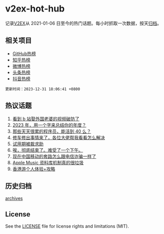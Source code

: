 # v2ex-hot-hub

 记录[V2EX](https://www.v2ex.com/)从 2021-01-06 日至今的热门话题。每小时抓取一次数据，按天[归档](archives)。
 
 ## 相关项目

- [GitHub热榜](https://github.com/lonnyzhang423/github-hot-hub)
- [知乎热榜](https://github.com/lonnyzhang423/zhihu-hot-hub)
- [微博热榜](https://github.com/lonnyzhang423/weibo-hot-hub)
- [头条热榜](https://github.com/lonnyzhang423/toutiao-hot-hub)
- [抖音热榜](https://github.com/lonnyzhang423/douyin-hot-hub)


 `更新时间：2023-12-31 18:06:41 +0800`

## 热议话题

1. [看到 b 站娶外国老婆的视频破防了](https://www.v2ex.com/t/1004661)
1. [2023 年，用一个字来总结你的年度？](https://www.v2ex.com/t/1004713)
1. [那些天天很累的程序员，能活到 40 么？](https://www.v2ex.com/t/1004679)
1. [修车修出事情来了，各位大佬帮我看看怎么解决](https://www.v2ex.com/t/1004745)
1. [试用期被裁求助](https://www.v2ex.com/t/1004688)
1. [唉，彻底结束了。难受了一个下午。](https://www.v2ex.com/t/1004809)
1. [现在中国移动的套路怎么跟电信诈骗一样了](https://www.v2ex.com/t/1004675)
1. [Apple Music 资料库机制真的很垃圾](https://www.v2ex.com/t/1004715)
1. [香港游个人体验+攻略](https://www.v2ex.com/t/1004788)

## 历史归档

[archives](archives)

## License

See the [LICENSE](LICENSE) file for license rights and limitations (MIT).
